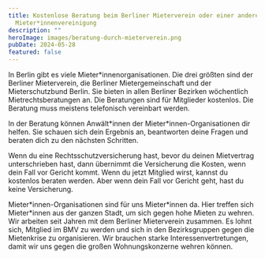 ```yaml
---
title: Kostenlose Beratung beim Berliner Mieterverein oder einer anderen
  Mieter*innenvereinigung
description: ""
heroImage: images/beratung-durch-mieterverein.png
pubDate: 2024-05-28
featured: false
---
```


In Berlin gibt es viele Mieter\*innenorganisationen. Die drei größten sind der Berliner Mieterverein, die Berliner Mietergemeinschaft und der Mieterschutzbund Berlin. Sie bieten in allen Berliner Bezirken wöchentlich Mietrechtsberatungen an. Die Beratungen sind für Mitglieder kostenlos. Die Beratung muss meistens telefonisch vereinbart werden.

In der Beratung können Anwält\*innen der Mieter\*innen-Organisationen dir helfen. Sie schauen sich dein Ergebnis an, beantworten deine Fragen und beraten dich zu den nächsten Schritten.

Wenn du eine Rechtsschutzversicherung hast, bevor du deinen Mietvertrag unterschrieben hast, dann übernimmt die Versicherung die Kosten, wenn dein Fall vor Gericht kommt. Wenn du jetzt Mitglied wirst, kannst du kostenlos beraten werden. Aber wenn dein Fall vor Gericht geht, hast du keine Versicherung.

Mieter\*innen-Organisationen sind für uns Mieter\*innen da. Hier treffen sich Mieter\*innen aus der ganzen Stadt, um sich gegen hohe Mieten zu wehren.   
Wir arbeiten seit Jahren mit dem Berliner Mieterverein zusammen. Es lohnt sich, Mitglied im BMV zu werden und sich in den Bezirksgruppen gegen die Mietenkrise zu organisieren. Wir brauchen starke Interessenvertretungen, damit wir uns gegen die großen Wohnungskonzerne wehren können.
